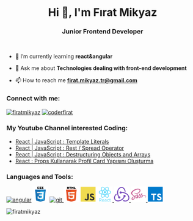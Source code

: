 <h1 align="center">Hi 👋, I'm Fırat Mikyaz</h1>
<h3 align="center">Junior Frontend Developer</h3>
<p align="center"><img align="center" src="https://media.giphy.com/media/L8K62iTDkzGX6/giphy.gif" width="500" alt="" class="skills__img" /> </p>

- 🌱 I’m currently learning **react&angular**

- 💬 Ask me about **Technologies dealing with front-end development**

- 📫 How to reach me **firat.mikyaz.tr@gmail.com**

<h3 align="left">Connect with me:</h3>
<p align="left">
<a href="https://www.linkedin.com/in/firatmikyaz/" target="blank"><img align="center" src="https://raw.githubusercontent.com/rahuldkjain/github-profile-readme-generator/master/src/images/icons/Social/linked-in-alt.svg" alt="fi̇ratmi̇kyaz" height="30" width="40" /></a>
<a href="https://www.youtube.com/channel/UCa5MS9k48gqNwdAuJMx8oKg" target="blank"><img align="center" src="https://raw.githubusercontent.com/rahuldkjain/github-profile-readme-generator/master/src/images/icons/Social/youtube.svg" alt="coderfirat" height="30" width="40" /></a>
</p>

<!-- YOUTUBE:START -->
<h3 align="left">My Youtube Channel interested Coding:</h3>

- [React | JavaScript : Template Literals](https://www.youtube.com/watch?v=CdXsgcs94Hg&t=404s)
- [React | JavaScript : Rest / Spread Operator](https://www.youtube.com/watch?v=xV2mVBXtKug&t=352s)
- [React | JavaScript : Destructuring Objects and Arrays](https://www.youtube.com/watch?v=zRnnXzcSMC4&t=352s)
- [React : Props Kullanarak Profil Card Yapısını Oluşturma](https://www.youtube.com/watch?v=f9_JXcmJ1aU&t=1270s)

<!-- YOUTUBE:END -->

<h3 align="left">Languages and Tools:</h3>
<p align="left"> 
<a href="https://angular.io" target="_blank" rel="noreferrer"> <img src="https://angular.io/assets/images/logos/angular/angular.svg" alt="angular" width="40" height="40"/></a>
<a href="https://www.w3schools.com/css/" target="_blank" rel="noreferrer"> <img src="https://raw.githubusercontent.com/devicons/devicon/master/icons/css3/css3-original-wordmark.svg" alt="css3" width="40" height="40"/></a> 
<a href="https://git-scm.com/" target="_blank" rel="noreferrer"> <img src="https://www.vectorlogo.zone/logos/git-scm/git-scm-icon.svg" alt="git" width="40" height="40"/> </a> 
<a href="https://www.w3.org/html/" target="_blank" rel="noreferrer"> <img src="https://raw.githubusercontent.com/devicons/devicon/master/icons/html5/html5-original-wordmark.svg" alt="html5" width="40" height="40"/></a> 
<a href="https://developer.mozilla.org/en-US/docs/Web/JavaScript" target="_blank" rel="noreferrer"> <img src="https://raw.githubusercontent.com/devicons/devicon/master/icons/javascript/javascript-original.svg" alt="javascript" width="40" height="40"/></a> 
<a href="https://reactjs.org/" target="_blank" rel="noreferrer"> <img src="https://raw.githubusercontent.com/devicons/devicon/master/icons/react/react-original-wordmark.svg" alt="react" width="40" height="40"/> </a> 
<a href="https://redux.js.org" target="_blank" rel="noreferrer"> <img src="https://raw.githubusercontent.com/devicons/devicon/master/icons/redux/redux-original.svg" alt="redux" width="40" height="40"/> </a> 
<a href="https://sass-lang.com" target="_blank" rel="noreferrer"> <img src="https://raw.githubusercontent.com/devicons/devicon/master/icons/sass/sass-original.svg" alt="sass" width="40" height="40"/> </a> 
<a href="https://www.typescriptlang.org/" target="_blank" rel="noreferrer"> <img src="https://raw.githubusercontent.com/devicons/devicon/master/icons/typescript/typescript-original.svg" alt="typescript" width="40" height="40"/></a> 
</p>

<p><img align="left" src="https://github-readme-stats.vercel.app/api/top-langs?username=firatmikyaz&show_icons=true&locale=en&layout=compact" alt="firatmikyaz" /></p>
